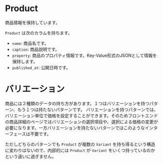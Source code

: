 # Product

商品情報を保持しています。

`Product` は次のカラムを持ちます。

- `name`: 商品名です。
- `caption`: 商品説明です。
- `property`: 商品のプロパティ情報です。Key-Value形式のJSONとして情報を保持します。
- `published_at`: 公開日時です。

# バリエーション

商品には２種類のデータの持ち方があります。１つはバリエーションを持つパターン、もう１つは持たないパターンです。
バリエーションを持つパターンでは、バリエーション単位で価格を設定することができます。そのためフロントエンドの商品詳細のページではバリエーションの選択項目や、選択による価格の変更が必要になります。一方バリエーションを持たないバターンではこのようなインターフェースは不要です。

ただしどちらのパターンでも `Product` が複数の `Variant` を持ち得るという構造に変わりはないので、内部的には `Product` が `Variant` をいくつ持っているのかという違いに過ぎません。
